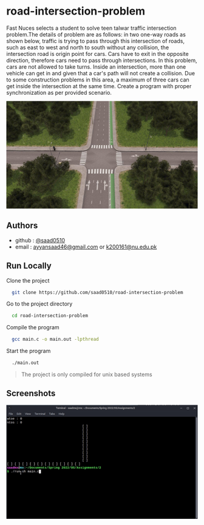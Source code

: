 # road-intersection-problem

Fast Nuces selects a student to solve teen talwar traffic intersection problem.The details of problem are as follows: in two one-way roads as shown below, traffic is trying to pass through this intersection of roads, such as east to west and north to south without any collision, the intersection road is origin point for cars. Cars have to exit in the opposite direction, therefore cars need to pass through intersections. In this problem, cars are not allowed to take turns. Inside an intersection, more than one vehicle can get in and given that a car&#39;s path will not create a collision. Due to some construction problems in this area, a maximum of three cars can get inside the intersection at the same time. Create a program with proper synchronization as per provided scenario.

![intersection-image](./images/problem.jpg_large)

## Authors

- github : [@saad0510](https://www.github.com/saad0510)
- email : ayyansaad46@gmail.com or k200161@nu.edu.pk


## Run Locally

Clone the project

```bash
  git clone https://github.com/saad0510/road-intersection-problem
```

Go to the project directory

```bash
  cd road-intersection-problem
```

Compile the program

```bash
  gcc main.c -o main.out -lpthread
```

Start the program

```bash
  ./main.out
```

> The project is only compiled for unix based systems

## Screenshots

![demo_gif](./images/demo.gif)
